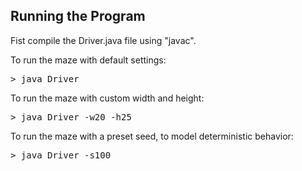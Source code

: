 Running the Program
------------------- 

Fist compile the Driver.java file using "javac". 

To run the maze with default settings: 
<pre>
> java Driver
</pre>

To run the maze with custom width and height: 
<pre>
> java Driver -w20 -h25
</pre>

To run the maze with a preset seed, to model deterministic behavior: 
<pre>
> java Driver -s100
</pre>
